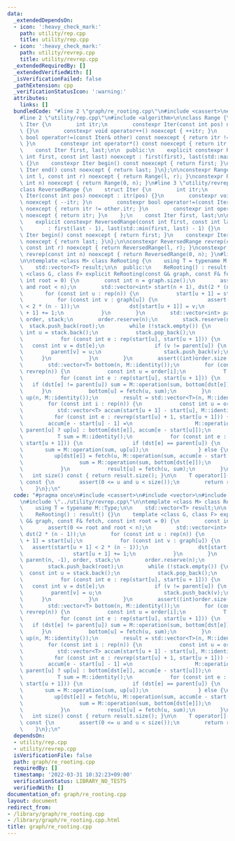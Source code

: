 ```yaml
---
data:
  _extendedDependsOn:
  - icon: ':heavy_check_mark:'
    path: utility/rep.cpp
    title: utility/rep.cpp
  - icon: ':heavy_check_mark:'
    path: utility/revrep.cpp
    title: utility/revrep.cpp
  _extendedRequiredBy: []
  _extendedVerifiedWith: []
  _isVerificationFailed: false
  _pathExtension: cpp
  _verificationStatusIcon: ':warning:'
  attributes:
    links: []
  bundledCode: "#line 2 \"graph/re_rooting.cpp\"\n#include <cassert>\n#include <vector>\n\
    #line 2 \"utility/rep.cpp\"\n#include <algorithm>\n\nclass Range {\n    struct\
    \ Iter {\n        int itr;\n        constexpr Iter(const int pos) noexcept : itr(pos)\
    \ {}\n        constexpr void operator++() noexcept { ++itr; }\n        constexpr\
    \ bool operator!=(const Iter& other) const noexcept { return itr != other.itr;\
    \ }\n        constexpr int operator*() const noexcept { return itr; }\n    };\n\
    \    const Iter first, last;\n\n  public:\n    explicit constexpr Range(const\
    \ int first, const int last) noexcept : first(first), last(std::max(first, last))\
    \ {}\n    constexpr Iter begin() const noexcept { return first; }\n    constexpr\
    \ Iter end() const noexcept { return last; }\n};\n\nconstexpr Range rep(const\
    \ int l, const int r) noexcept { return Range(l, r); }\nconstexpr Range rep(const\
    \ int n) noexcept { return Range(0, n); }\n#line 3 \"utility/revrep.cpp\"\n\n\
    class ReversedRange {\n    struct Iter {\n        int itr;\n        constexpr\
    \ Iter(const int pos) noexcept : itr(pos) {}\n        constexpr void operator++()\
    \ noexcept { --itr; }\n        constexpr bool operator!=(const Iter& other) const\
    \ noexcept { return itr != other.itr; }\n        constexpr int operator*() const\
    \ noexcept { return itr; }\n    };\n    const Iter first, last;\n\n  public:\n\
    \    explicit constexpr ReversedRange(const int first, const int last) noexcept\n\
    \        : first(last - 1), last(std::min(first, last) - 1) {}\n    constexpr\
    \ Iter begin() const noexcept { return first; }\n    constexpr Iter end() const\
    \ noexcept { return last; }\n};\n\nconstexpr ReversedRange revrep(const int l,\
    \ const int r) noexcept { return ReversedRange(l, r); }\nconstexpr ReversedRange\
    \ revrep(const int n) noexcept { return ReversedRange(0, n); }\n#line 6 \"graph/re_rooting.cpp\"\
    \n\ntemplate <class M> class ReRooting {\n    using T = typename M::Type;\n\n\
    \    std::vector<T> result;\n\n  public:\n    ReRooting() : result() {}\n    template\
    \ <class G, class F> explicit ReRooting(const G& graph, const F& fetch, const\
    \ int root = 0) {\n        const int n = graph.size();\n        assert(0 <= root\
    \ and root < n);\n        std::vector<int> start(n + 1), dst(2 * (n - 1));\n \
    \       for (const int u : rep(n)) {\n            start[u + 1] = start[u];\n \
    \           for (const int v : graph[u]) {\n                assert(start[u + 1]\
    \ < 2 * (n - 1));\n                dst[start[u + 1]] = v;\n                start[u\
    \ + 1] += 1;\n            }\n        }\n        std::vector<int> parent(n, -1),\
    \ order, stack;\n        order.reserve(n);\n        stack.reserve(n);\n      \
    \  stack.push_back(root);\n        while (!stack.empty()) {\n            const\
    \ int u = stack.back();\n            stack.pop_back();\n            order.push_back(u);\n\
    \            for (const int e : rep(start[u], start[u + 1])) {\n             \
    \   const int v = dst[e];\n                if (v != parent[u]) {\n           \
    \         parent[v] = u;\n                    stack.push_back(v);\n          \
    \      }\n            }\n        }\n        assert((int)order.size() == n);\n\
    \        std::vector<T> bottom(n, M::identity());\n        for (const int i :\
    \ revrep(n)) {\n            const int u = order[i];\n            T sum = M::identity();\n\
    \            for (const int e : rep(start[u], start[u + 1])) {\n             \
    \   if (dst[e] != parent[u]) sum = M::operation(sum, bottom[dst[e]]);\n      \
    \      }\n            bottom[u] = fetch(u, sum);\n        }\n        std::vector<T>\
    \ up(n, M::identity());\n        result = std::vector<T>(n, M::identity());\n\
    \        for (const int i : rep(n)) {\n            const int u = order[i];\n \
    \           std::vector<T> accum(start[u + 1] - start[u], M::identity());\n  \
    \          for (const int e : revrep(start[u] + 1, start[u + 1])) {\n        \
    \        accum[e - start[u] - 1] =\n                    M::operation(dst[e] ==\
    \ parent[u] ? up[u] : bottom[dst[e]], accum[e - start[u]]);\n            }\n \
    \           T sum = M::identity();\n            for (const int e : rep(start[u],\
    \ start[u + 1])) {\n                if (dst[e] == parent[u]) {\n             \
    \       sum = M::operation(sum, up[u]);\n                } else {\n          \
    \          up[dst[e]] = fetch(u, M::operation(sum, accum[e - start[u]]));\n  \
    \                  sum = M::operation(sum, bottom[dst[e]]);\n                }\n\
    \            }\n            result[u] = fetch(u, sum);\n        }\n    }\n\n \
    \   int size() const { return result.size(); }\n\n    T operator[](const int u)\
    \ const {\n        assert(0 <= u and u < size());\n        return result[u];\n\
    \    }\n};\n"
  code: "#pragma once\n#include <cassert>\n#include <vector>\n#include \"../utility/rep.cpp\"\
    \n#include \"../utility/revrep.cpp\"\n\ntemplate <class M> class ReRooting {\n\
    \    using T = typename M::Type;\n\n    std::vector<T> result;\n\n  public:\n\
    \    ReRooting() : result() {}\n    template <class G, class F> explicit ReRooting(const\
    \ G& graph, const F& fetch, const int root = 0) {\n        const int n = graph.size();\n\
    \        assert(0 <= root and root < n);\n        std::vector<int> start(n + 1),\
    \ dst(2 * (n - 1));\n        for (const int u : rep(n)) {\n            start[u\
    \ + 1] = start[u];\n            for (const int v : graph[u]) {\n             \
    \   assert(start[u + 1] < 2 * (n - 1));\n                dst[start[u + 1]] = v;\n\
    \                start[u + 1] += 1;\n            }\n        }\n        std::vector<int>\
    \ parent(n, -1), order, stack;\n        order.reserve(n);\n        stack.reserve(n);\n\
    \        stack.push_back(root);\n        while (!stack.empty()) {\n          \
    \  const int u = stack.back();\n            stack.pop_back();\n            order.push_back(u);\n\
    \            for (const int e : rep(start[u], start[u + 1])) {\n             \
    \   const int v = dst[e];\n                if (v != parent[u]) {\n           \
    \         parent[v] = u;\n                    stack.push_back(v);\n          \
    \      }\n            }\n        }\n        assert((int)order.size() == n);\n\
    \        std::vector<T> bottom(n, M::identity());\n        for (const int i :\
    \ revrep(n)) {\n            const int u = order[i];\n            T sum = M::identity();\n\
    \            for (const int e : rep(start[u], start[u + 1])) {\n             \
    \   if (dst[e] != parent[u]) sum = M::operation(sum, bottom[dst[e]]);\n      \
    \      }\n            bottom[u] = fetch(u, sum);\n        }\n        std::vector<T>\
    \ up(n, M::identity());\n        result = std::vector<T>(n, M::identity());\n\
    \        for (const int i : rep(n)) {\n            const int u = order[i];\n \
    \           std::vector<T> accum(start[u + 1] - start[u], M::identity());\n  \
    \          for (const int e : revrep(start[u] + 1, start[u + 1])) {\n        \
    \        accum[e - start[u] - 1] =\n                    M::operation(dst[e] ==\
    \ parent[u] ? up[u] : bottom[dst[e]], accum[e - start[u]]);\n            }\n \
    \           T sum = M::identity();\n            for (const int e : rep(start[u],\
    \ start[u + 1])) {\n                if (dst[e] == parent[u]) {\n             \
    \       sum = M::operation(sum, up[u]);\n                } else {\n          \
    \          up[dst[e]] = fetch(u, M::operation(sum, accum[e - start[u]]));\n  \
    \                  sum = M::operation(sum, bottom[dst[e]]);\n                }\n\
    \            }\n            result[u] = fetch(u, sum);\n        }\n    }\n\n \
    \   int size() const { return result.size(); }\n\n    T operator[](const int u)\
    \ const {\n        assert(0 <= u and u < size());\n        return result[u];\n\
    \    }\n};\n"
  dependsOn:
  - utility/rep.cpp
  - utility/revrep.cpp
  isVerificationFile: false
  path: graph/re_rooting.cpp
  requiredBy: []
  timestamp: '2022-03-31 10:32:23+09:00'
  verificationStatus: LIBRARY_NO_TESTS
  verifiedWith: []
documentation_of: graph/re_rooting.cpp
layout: document
redirect_from:
- /library/graph/re_rooting.cpp
- /library/graph/re_rooting.cpp.html
title: graph/re_rooting.cpp
---
```

